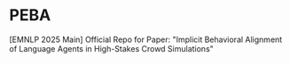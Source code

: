 # PEBA
[EMNLP 2025 Main] Official Repo for Paper: "Implicit Behavioral Alignment of Language Agents in High-Stakes Crowd Simulations"
